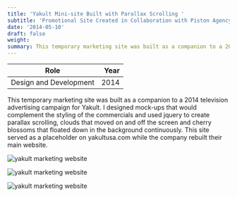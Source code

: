 ```yaml
---
title: 'Yakult Mini-site Built with Parallax Scrolling '
subtitle: 'Promotional Site Created in Collaboration with Piston Agency'
date: '2014-05-10'
draft: false
weight:
summary: This temporary marketing site was built as a companion to a 2014 television advertising campaign for Yakult. I designed mock-ups that would complement the styling of the commercials and used jquery to create parallax scrolling, clouds that moved on and off the screen and cherry blossoms that floated down in the background continuously. This site served as a placeholder on yakultusa.com while the company rebuilt their main website.
---
```


| Role | Year |
| ----------- | -----------: |
| Design and Development | 2014 |

This temporary marketing site was built as a companion to a 2014 television advertising campaign for Yakult. I designed mock-ups that would complement the styling of the commercials and used jquery to create parallax scrolling, clouds that moved on and off the screen and cherry blossoms that floated down in the background continuously. This site served as a placeholder on yakultusa.com while the company rebuilt their main website.

![yakult marketing website](/images/work/yakult/yakult-mini-site-wireframe.jpg "yakult marketing site wireframe")

![yakult marketing website](/images/work/yakult/yakult-mini-site-design.jpg "yakult marketing site mock-ups")

![yakult marketing website](/images/work/yakult/yakult-live-version.jpg "yakult marketing site live screenshots")

